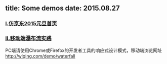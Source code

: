 title: Some demos
date: 2015.08.27
---
### <a href="http://wlqing.com/demo/jd" target="_blank">Ⅰ.仿京东2015元旦首页</a>
### <a href="http://wlqing.com/demo/waterfall" target="_blank">Ⅱ.移动端瀑布流实践</a>
PC端请使用Chrome或Firefox的开发者工具的响应式设计模式，移动端浏览网址 http://wlqing.com/demo/waterfall